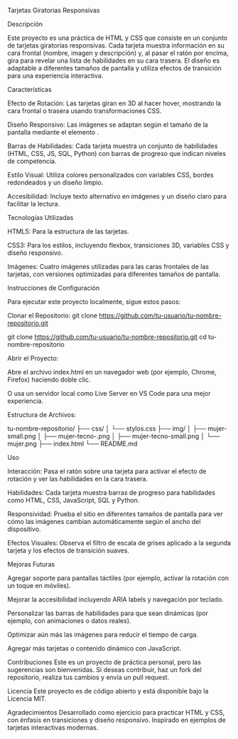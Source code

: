 Tarjetas Giratorias Responsivas

Descripción

Este proyecto es una práctica de HTML y CSS que consiste en un conjunto de tarjetas giratorias responsivas. Cada tarjeta muestra información en su cara frontal (nombre, imagen y descripción) y, al pasar el ratón por encima, gira para revelar una lista de habilidades en su cara trasera. El diseño es adaptable a diferentes tamaños de pantalla y utiliza efectos de transición para una experiencia interactiva.

Características

Efecto de Rotación: Las tarjetas giran en 3D al hacer hover, mostrando la cara frontal o trasera usando transformaciones CSS.

Diseño Responsivo: Las imágenes se adaptan según el tamaño de la pantalla mediante el elemento <picture>.

Barras de Habilidades: Cada tarjeta muestra un conjunto de habilidades (HTML, CSS, JS, SQL, Python) con barras de progreso que indican niveles de competencia.

Estilo Visual: Utiliza colores personalizados con variables CSS, bordes redondeados y un diseño limpio.

Accesibilidad: Incluye texto alternativo en imágenes y un diseño claro para facilitar la lectura.

Tecnologías Utilizadas

HTML5: Para la estructura de las tarjetas.

CSS3: Para los estilos, incluyendo flexbox, transiciones 3D, variables CSS y diseño responsivo.

Imágenes: Cuatro imágenes utilizadas para las caras frontales de las tarjetas, con versiones optimizadas para diferentes tamaños de pantalla.

Instrucciones de Configuración

Para ejecutar este proyecto localmente, sigue estos pasos:

Clonar el Repositorio:
git clone https://github.com/tu-usuario/tu-nombre-repositorio.git

git clone https://github.com/tu-usuario/tu-nombre-repositorio.git
cd tu-nombre-repositorio

Abrir el Proyecto:

Abre el archivo index.html en un navegador web (por ejemplo, Chrome, Firefox) haciendo doble clic.

O usa un servidor local como Live Server en VS Code para una mejor experiencia.

Estructura de Archivos:

tu-nombre-repositorio/
├── css/
│   └── stylos.css
├── img/
│   ├── mujer-small.png
│   ├── mujer-tecno-.png
│   ├── mujer-tecno-small.png
│   └── mujer.png
├── index.html
└── README.md

Uso

Interacción: Pasa el ratón sobre una tarjeta para activar el efecto de rotación y ver las habilidades en la cara trasera.

Habilidades: Cada tarjeta muestra barras de progreso para habilidades como HTML, CSS, JavaScript, SQL y Python.

Responsividad: Prueba el sitio en diferentes tamaños de pantalla para ver cómo las imágenes cambian automáticamente según el ancho del dispositivo.

Efectos Visuales: Observa el filtro de escala de grises aplicado a la segunda tarjeta y los efectos de transición suaves.

Mejoras Futuras

Agregar soporte para pantallas táctiles (por ejemplo, activar la rotación con un toque en móviles).

Mejorar la accesibilidad incluyendo ARIA labels y navegación por teclado.

Personalizar las barras de habilidades para que sean dinámicas (por ejemplo, con animaciones o datos reales).

Optimizar aún más las imágenes para reducir el tiempo de carga.

Agregar más tarjetas o contenido dinámico con JavaScript.

Contribuciones
Este es un proyecto de práctica personal, pero las sugerencias son bienvenidas. Si deseas contribuir, haz un fork del repositorio, realiza tus cambios y envía un pull request.

Licencia
Este proyecto es de código abierto y está disponible bajo la Licencia MIT.

Agradecimientos
Desarrollado como ejercicio para practicar HTML y CSS, con énfasis en transiciones y diseño responsivo.
Inspirado en ejemplos de tarjetas interactivas modernas.
